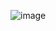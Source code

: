 ![image](https://user-images.githubusercontent.com/73294642/208225508-1dd5896f-7863-4a61-8de2-f3aa195a20fa.png)

